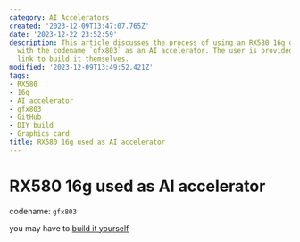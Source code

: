 ```yaml
---
category: AI Accelerators
created: '2023-12-09T13:47:07.765Z'
date: '2023-12-22 23:52:59'
description: This article discusses the process of using an RX580 16g graphics card
  with the codename `gfx803` as an AI accelerator. The user is provided with a GitHub
  link to build it themselves.
modified: '2023-12-09T13:49:52.421Z'
tags:
- RX580
- 16g
- AI accelerator
- gfx803
- GitHub
- DIY build
- Graphics card
title: RX580 16g used as AI accelerator
---
```


# RX580 16g used as AI accelerator

codename: `gfx803`

you may have to [build it yourself](https://github.com/tsl0922/pytorch-gfx803)
